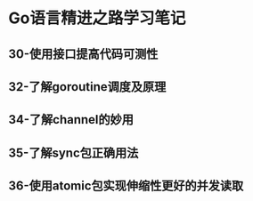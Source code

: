 # Go语言精进之路学习笔记

## 30-使用接口提高代码可测性

## 32-了解goroutine调度及原理

## 34-了解channel的妙用

## 35-了解sync包正确用法

## 36-使用atomic包实现伸缩性更好的并发读取